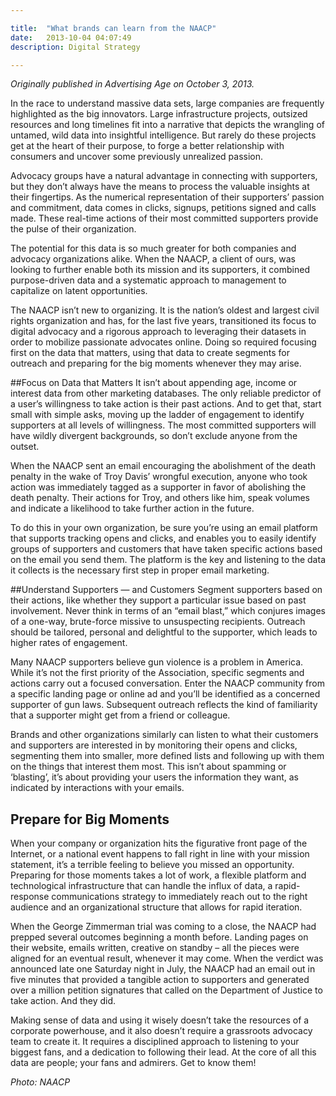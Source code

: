 ```yaml
---

title:  "What brands can learn from the NAACP"
date:   2013-10-04 04:07:49
description: Digital Strategy

---
```


_Originally published in Advertising Age on October 3, 2013._

In the race to understand massive data sets, large companies are frequently highlighted as the big innovators. Large infrastructure projects, outsized resources and long timelines fit into a narrative that depicts the wrangling of untamed, wild data into insightful intelligence. But rarely do these projects get at the heart of their purpose, to forge a better relationship with consumers and uncover some previously unrealized passion.

Advocacy groups have a natural advantage in connecting with supporters, but they don’t always have the means to process the valuable insights at their fingertips. As the numerical representation of their supporters’ passion and commitment, data comes in clicks, signups, petitions signed and calls made. These real-time actions of their most committed supporters provide the pulse of their organization.

The potential for this data is so much greater for both companies and advocacy organizations alike. When the NAACP, a client of ours, was looking to further enable both its mission and its supporters, it combined purpose-driven data and a systematic approach to management to capitalize on latent opportunities.

The NAACP isn’t new to organizing. It is the nation’s oldest and largest civil rights organization and has, for the last five years, transitioned its focus to digital advocacy and a rigorous approach to leveraging their datasets in order to mobilize passionate advocates online. Doing so required focusing first on the data that matters, using that data to create segments for outreach and preparing for the big moments whenever they may arise.

##Focus on Data that Matters
It isn’t about appending age, income or interest data from other marketing databases. The only reliable predictor of a user’s willingness to take action is their past actions. And to get that, start small with simple asks, moving up the ladder of engagement to identify supporters at all levels of willingness. The most committed supporters will have wildly divergent backgrounds, so don’t exclude anyone from the outset.

When the NAACP sent an email encouraging the abolishment of the death penalty in the wake of Troy Davis’ wrongful execution, anyone who took action was immediately tagged as a supporter in favor of abolishing the death penalty. Their actions for Troy, and others like him, speak volumes and indicate a likelihood to take further action in the future.

To do this in your own organization, be sure you’re using an email platform that supports tracking opens and clicks, and enables you to easily identify groups of supporters and customers that have taken specific actions based on the email you send them. The platform is the key and listening to the data it collects is the necessary first step in proper email marketing.

##Understand Supporters — and Customers
Segment supporters based on their actions, like whether they support a particular issue based on past involvement. Never think in terms of an “email blast,” which conjures images of a one-way, brute-force missive to unsuspecting recipients. Outreach should be tailored, personal and delightful to the supporter, which leads to higher rates of engagement.

Many NAACP supporters believe gun violence is a problem in America. While it’s not the first priority of the Association, specific segments and actions carry out a focused conversation. Enter the NAACP community from a specific landing page or online ad and you’ll be identified as a concerned supporter of gun laws. Subsequent outreach reflects the kind of familiarity that a supporter might get from a friend or colleague.

Brands and other organizations similarly can listen to what their customers and supporters are interested in by monitoring their opens and clicks, segmenting them into smaller, more defined lists and following up with them on the things that interest them most. This isn’t about spamming or ‘blasting’, it’s about providing your users the information they want, as indicated by interactions with your emails.

## Prepare for Big Moments
When your company or organization hits the figurative front page of the Internet, or a national event happens to fall right in line with your mission statement, it’s a terrible feeling to believe you missed an opportunity. Preparing for those moments takes a lot of work, a flexible platform and technological infrastructure that can handle the influx of data, a rapid-response communications strategy to immediately reach out to the right audience and an organizational structure that allows for rapid iteration.

When the George Zimmerman trial was coming to a close, the NAACP had prepped several outcomes beginning a month before. Landing pages on their website, emails written, creative on standby – all the pieces were aligned for an eventual result, whenever it may come. When the verdict was announced late one Saturday night in July, the NAACP had an email out in five minutes that provided a tangible action to supporters and generated over a million petition signatures that called on the Department of Justice to take action. And they did.

Making sense of data and using it wisely doesn’t take the resources of a corporate powerhouse, and it also doesn’t require a grassroots advocacy team to create it. It requires a disciplined approach to listening to your biggest fans, and a dedication to following their lead. At the core of all this data are people; your fans and admirers. Get to know them!

_Photo: NAACP_